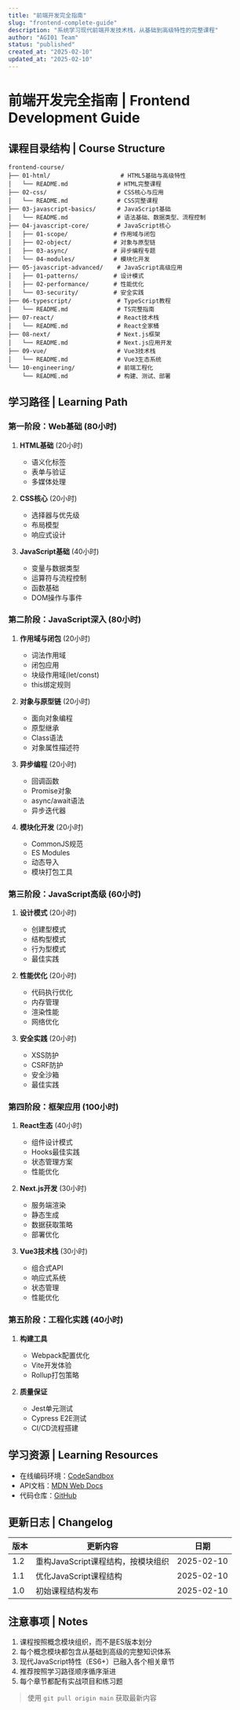 ```yaml
---
title: "前端开发完全指南"
slug: "frontend-complete-guide"
description: "系统学习现代前端开发技术栈，从基础到高级特性的完整课程"
author: "AGI01 Team"
status: "published"
created_at: "2025-02-10"
updated_at: "2025-02-10"
---
```


# 前端开发完全指南 | Frontend Development Guide

## 课程目录结构 | Course Structure

```directory-structure
frontend-course/
├── 01-html/                    # HTML5基础与高级特性
│   └── README.md              # HTML完整课程
├── 02-css/                    # CSS核心与应用
│   └── README.md              # CSS完整课程
├── 03-javascript-basics/      # JavaScript基础
│   └── README.md              # 语法基础、数据类型、流程控制
├── 04-javascript-core/        # JavaScript核心
│   ├── 01-scope/             # 作用域与闭包
│   ├── 02-object/            # 对象与原型链
│   ├── 03-async/             # 异步编程专题
│   └── 04-modules/           # 模块化开发
├── 05-javascript-advanced/    # JavaScript高级应用
│   ├── 01-patterns/          # 设计模式
│   ├── 02-performance/       # 性能优化
│   └── 03-security/          # 安全实践
├── 06-typescript/             # TypeScript教程
│   └── README.md              # TS完整指南
├── 07-react/                  # React技术栈
│   └── README.md              # React全家桶
├── 08-next/                   # Next.js框架
│   └── README.md              # Next.js应用开发
├── 09-vue/                    # Vue3技术栈
│   └── README.md              # Vue3生态系统
└── 10-engineering/            # 前端工程化
    └── README.md              # 构建、测试、部署
```

## 学习路径 | Learning Path

### 第一阶段：Web基础 (80小时)
1. **HTML基础** (20小时)
   - 语义化标签
   - 表单与验证
   - 多媒体处理

2. **CSS核心** (20小时)
   - 选择器与优先级
   - 布局模型
   - 响应式设计

3. **JavaScript基础** (40小时)
   - 变量与数据类型
   - 运算符与流程控制
   - 函数基础
   - DOM操作与事件

### 第二阶段：JavaScript深入 (80小时)
1. **作用域与闭包** (20小时)
   - 词法作用域
   - 闭包应用
   - 块级作用域(let/const)
   - this绑定规则

2. **对象与原型链** (20小时)
   - 面向对象编程
   - 原型继承
   - Class语法
   - 对象属性描述符

3. **异步编程** (20小时)
   - 回调函数
   - Promise对象
   - async/await语法
   - 异步迭代器

4. **模块化开发** (20小时)
   - CommonJS规范
   - ES Modules
   - 动态导入
   - 模块打包工具

### 第三阶段：JavaScript高级 (60小时)
1. **设计模式** (20小时)
   - 创建型模式
   - 结构型模式
   - 行为型模式
   - 最佳实践

2. **性能优化** (20小时)
   - 代码执行优化
   - 内存管理
   - 渲染性能
   - 网络优化

3. **安全实践** (20小时)
   - XSS防护
   - CSRF防护
   - 安全沙箱
   - 最佳实践

### 第四阶段：框架应用 (100小时)
1. **React生态** (40小时)
   - 组件设计模式
   - Hooks最佳实践
   - 状态管理方案
   - 性能优化

2. **Next.js开发** (30小时)
   - 服务端渲染
   - 静态生成
   - 数据获取策略
   - 部署优化

3. **Vue3技术栈** (30小时)
   - 组合式API
   - 响应式系统
   - 状态管理
   - 性能优化

### 第五阶段：工程化实践 (40小时)
1. **构建工具**
   - Webpack配置优化
   - Vite开发体验
   - Rollup打包策略

2. **质量保证**
   - Jest单元测试
   - Cypress E2E测试
   - CI/CD流程搭建

## 学习资源 | Learning Resources

- 在线编码环境：[CodeSandbox](https://codesandbox.io)
- API文档：[MDN Web Docs](https://developer.mozilla.org)
- 代码仓库：[GitHub](https://github.com)

## 更新日志 | Changelog

| 版本 | 更新内容 | 日期 |
|------|---------|------|
| 1.2  | 重构JavaScript课程结构，按模块组织 | 2025-02-10 |
| 1.1  | 优化JavaScript课程结构 | 2025-02-10 |
| 1.0  | 初始课程结构发布 | 2025-02-10 |

## 注意事项 | Notes

1. 课程按照概念模块组织，而不是ES版本划分
2. 每个概念模块都包含从基础到高级的完整知识体系
3. 现代JavaScript特性（ES6+）已融入各个相关章节
4. 推荐按照学习路径顺序循序渐进
5. 每个章节都配有实战项目和练习题

> 使用 `git pull origin main` 获取最新内容

